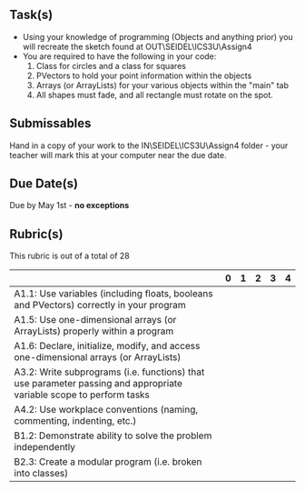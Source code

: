 Task(s)
-------
* Using your knowledge of programming (Objects and anything prior) you will recreate the sketch found at OUT\SEIDEL\ICS3U\Assign4
* You are required to have the following in your code:
  1. Class for circles and a class for squares
  2. PVectors to hold your point information within the objects
  3. Arrays (or ArrayLists) for your various objects within the "main" tab
  4. All shapes must fade, and all rectangle must rotate on the spot.

Submissables
------------
Hand in a copy of your work to the IN\SEIDEL\ICS3U\Assign4 folder - your teacher will mark this at your computer near the due date.

Due Date(s)
----------
Due by May 1st - **no exceptions**

Rubric(s)
---------
This rubric is out of a total of 28

| | 0 | 1 | 2 | 3 | 4 |
|---| --- | --- | --- | --- | --- |
|A1.1: Use variables (including floats, booleans and PVectors) correctly in your program  | | | | | |
|A1.5: Use one-dimensional arrays (or ArrayLists) properly within a program  | | | | | |
|A1.6: Declare, initialize, modify, and access one-dimensional arrays (or ArrayLists)  | | | | | |
|A3.2: Write subprograms (i.e. functions) that use parameter passing and appropriate variable scope to perform tasks  | | | | | |
|A4.2: Use workplace conventions (naming, commenting, indenting, etc.)  | | | | | |
|B1.2: Demonstrate ability to solve the problem independently | | | | | |
|B2.3: Create a modular program (i.e. broken into classes)  | | | | | |
